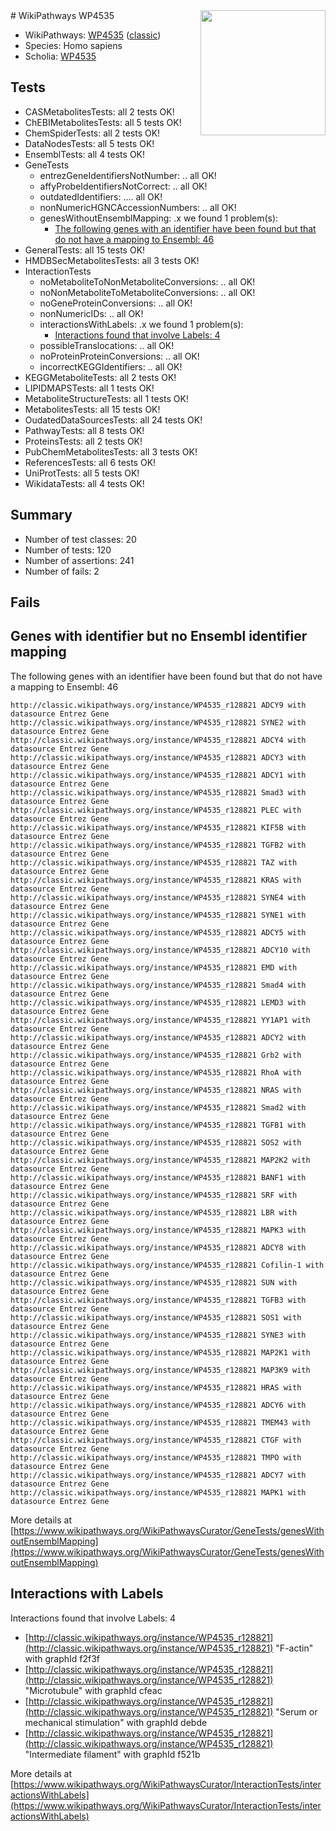 <img style="float: right; width: 200px" src="https://upload.wikimedia.org/wikipedia/commons/thumb/8/83/Wplogo_with_text_500.png/640px-Wplogo_with_text_500.png" />
# WikiPathways WP4535

* WikiPathways: [WP4535](https://wikipathways.org/pathways/WP4535) ([classic](https://classic.wikipathways.org/instance/WP4535))
* Species: Homo sapiens
* Scholia: [WP4535](https://scholia.toolforge.org/wikipathways/WP4535)
## Tests
* CASMetabolitesTests: all 2 tests OK!
* ChEBIMetabolitesTests: all 5 tests OK!
* ChemSpiderTests: all 2 tests OK!
* DataNodesTests: all 5 tests OK!
* EnsemblTests: all 4 tests OK!
* GeneTests
    * entrezGeneIdentifiersNotNumber: .. all OK!
    * affyProbeIdentifiersNotCorrect: .. all OK!
    * outdatedIdentifiers: .... all OK!
    * nonNumericHGNCAccessionNumbers: .. all OK!
    * genesWithoutEnsemblMapping: .x we found 1 problem(s):
        * [The following genes with an identifier have been found but that do not have a mapping to Ensembl: 46](#c4e54370)
* GeneralTests: all 15 tests OK!
* HMDBSecMetabolitesTests: all 3 tests OK!
* InteractionTests
    * noMetaboliteToNonMetaboliteConversions: .. all OK!
    * noNonMetaboliteToMetaboliteConversions: .. all OK!
    * noGeneProteinConversions: .. all OK!
    * nonNumericIDs: .. all OK!
    * interactionsWithLabels: .x we found 1 problem(s):
        * [Interactions found that involve Labels: 4](#630d267b)
    * possibleTranslocations: .. all OK!
    * noProteinProteinConversions: .. all OK!
    * incorrectKEGGIdentifiers: .. all OK!
* KEGGMetaboliteTests: all 2 tests OK!
* LIPIDMAPSTests: all 1 tests OK!
* MetaboliteStructureTests: all 1 tests OK!
* MetabolitesTests: all 15 tests OK!
* OudatedDataSourcesTests: all 24 tests OK!
* PathwayTests: all 8 tests OK!
* ProteinsTests: all 2 tests OK!
* PubChemMetabolitesTests: all 3 tests OK!
* ReferencesTests: all 6 tests OK!
* UniProtTests: all 5 tests OK!
* WikidataTests: all 4 tests OK!


## Summary

* Number of test classes: 20
* Number of tests: 120
* Number of assertions: 241
* Number of fails: 2

## Fails

<a name="c4e54370" />

## Genes with identifier but no Ensembl identifier mapping

The following genes with an identifier have been found but that do not have a mapping to Ensembl: 46
```
http://classic.wikipathways.org/instance/WP4535_r128821 ADCY9 with datasource Entrez Gene
http://classic.wikipathways.org/instance/WP4535_r128821 SYNE2 with datasource Entrez Gene
http://classic.wikipathways.org/instance/WP4535_r128821 ADCY4 with datasource Entrez Gene
http://classic.wikipathways.org/instance/WP4535_r128821 ADCY3 with datasource Entrez Gene
http://classic.wikipathways.org/instance/WP4535_r128821 ADCY1 with datasource Entrez Gene
http://classic.wikipathways.org/instance/WP4535_r128821 Smad3 with datasource Entrez Gene
http://classic.wikipathways.org/instance/WP4535_r128821 PLEC with datasource Entrez Gene
http://classic.wikipathways.org/instance/WP4535_r128821 KIF5B with datasource Entrez Gene
http://classic.wikipathways.org/instance/WP4535_r128821 TGFB2 with datasource Entrez Gene
http://classic.wikipathways.org/instance/WP4535_r128821 TAZ with datasource Entrez Gene
http://classic.wikipathways.org/instance/WP4535_r128821 KRAS with datasource Entrez Gene
http://classic.wikipathways.org/instance/WP4535_r128821 SYNE4 with datasource Entrez Gene
http://classic.wikipathways.org/instance/WP4535_r128821 SYNE1 with datasource Entrez Gene
http://classic.wikipathways.org/instance/WP4535_r128821 ADCY5 with datasource Entrez Gene
http://classic.wikipathways.org/instance/WP4535_r128821 ADCY10 with datasource Entrez Gene
http://classic.wikipathways.org/instance/WP4535_r128821 EMD with datasource Entrez Gene
http://classic.wikipathways.org/instance/WP4535_r128821 Smad4 with datasource Entrez Gene
http://classic.wikipathways.org/instance/WP4535_r128821 LEMD3 with datasource Entrez Gene
http://classic.wikipathways.org/instance/WP4535_r128821 YY1AP1 with datasource Entrez Gene
http://classic.wikipathways.org/instance/WP4535_r128821 ADCY2 with datasource Entrez Gene
http://classic.wikipathways.org/instance/WP4535_r128821 Grb2 with datasource Entrez Gene
http://classic.wikipathways.org/instance/WP4535_r128821 RhoA with datasource Entrez Gene
http://classic.wikipathways.org/instance/WP4535_r128821 NRAS with datasource Entrez Gene
http://classic.wikipathways.org/instance/WP4535_r128821 Smad2 with datasource Entrez Gene
http://classic.wikipathways.org/instance/WP4535_r128821 TGFB1 with datasource Entrez Gene
http://classic.wikipathways.org/instance/WP4535_r128821 SOS2 with datasource Entrez Gene
http://classic.wikipathways.org/instance/WP4535_r128821 MAP2K2 with datasource Entrez Gene
http://classic.wikipathways.org/instance/WP4535_r128821 BANF1 with datasource Entrez Gene
http://classic.wikipathways.org/instance/WP4535_r128821 SRF with datasource Entrez Gene
http://classic.wikipathways.org/instance/WP4535_r128821 LBR with datasource Entrez Gene
http://classic.wikipathways.org/instance/WP4535_r128821 MAPK3 with datasource Entrez Gene
http://classic.wikipathways.org/instance/WP4535_r128821 ADCY8 with datasource Entrez Gene
http://classic.wikipathways.org/instance/WP4535_r128821 Cofilin-1 with datasource Entrez Gene
http://classic.wikipathways.org/instance/WP4535_r128821 SUN with datasource Entrez Gene
http://classic.wikipathways.org/instance/WP4535_r128821 TGFB3 with datasource Entrez Gene
http://classic.wikipathways.org/instance/WP4535_r128821 SOS1 with datasource Entrez Gene
http://classic.wikipathways.org/instance/WP4535_r128821 SYNE3 with datasource Entrez Gene
http://classic.wikipathways.org/instance/WP4535_r128821 MAP2K1 with datasource Entrez Gene
http://classic.wikipathways.org/instance/WP4535_r128821 MAP3K9 with datasource Entrez Gene
http://classic.wikipathways.org/instance/WP4535_r128821 HRAS with datasource Entrez Gene
http://classic.wikipathways.org/instance/WP4535_r128821 ADCY6 with datasource Entrez Gene
http://classic.wikipathways.org/instance/WP4535_r128821 TMEM43 with datasource Entrez Gene
http://classic.wikipathways.org/instance/WP4535_r128821 CTGF with datasource Entrez Gene
http://classic.wikipathways.org/instance/WP4535_r128821 TMPO with datasource Entrez Gene
http://classic.wikipathways.org/instance/WP4535_r128821 ADCY7 with datasource Entrez Gene
http://classic.wikipathways.org/instance/WP4535_r128821 MAPK1 with datasource Entrez Gene
```

More details at [https://www.wikipathways.org/WikiPathwaysCurator/GeneTests/genesWithoutEnsemblMapping](https://www.wikipathways.org/WikiPathwaysCurator/GeneTests/genesWithoutEnsemblMapping)

<a name="630d267b" />

## Interactions with Labels

Interactions found that involve Labels: 4

* [http://classic.wikipathways.org/instance/WP4535_r128821](http://classic.wikipathways.org/instance/WP4535_r128821) "F-actin" with graphId f2f3f
* [http://classic.wikipathways.org/instance/WP4535_r128821](http://classic.wikipathways.org/instance/WP4535_r128821) "Microtubule" with graphId cfeac
* [http://classic.wikipathways.org/instance/WP4535_r128821](http://classic.wikipathways.org/instance/WP4535_r128821) "Serum or 
mechanical stimulation" with graphId debde
* [http://classic.wikipathways.org/instance/WP4535_r128821](http://classic.wikipathways.org/instance/WP4535_r128821) "Intermediate filament" with graphId f521b


More details at [https://www.wikipathways.org/WikiPathwaysCurator/InteractionTests/interactionsWithLabels](https://www.wikipathways.org/WikiPathwaysCurator/InteractionTests/interactionsWithLabels)

